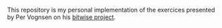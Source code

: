 This repository is my personal implementation of the exercices presented by Per Vognsen on his [bitwise project](https://github.com/pervognsen/bitwise).
